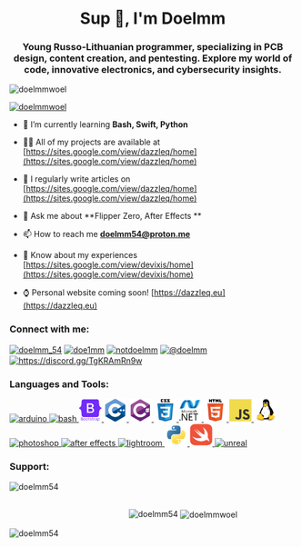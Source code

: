 <h1 align="center">Sup 👋, I'm Doelmm</h1>
<h3 align="center">Young Russo-Lithuanian programmer, specializing in PCB design, content creation, and pentesting. Explore my world of code, innovative electronics, and cybersecurity insights.</h3>

<p align="left"> <img src="https://komarev.com/ghpvc/?username=doelmmwoel&label=Profile%20views&color=0e75b6&style=flat" alt="doelmmwoel" /> </p>

<p align="left"> <a href="https://github.com/ryo-ma/github-profile-trophy"><img src="https://github-profile-trophy.vercel.app/?username=doelmmwoel" alt="doelmmwoel" /></a> </p>

- 🌱 I’m currently learning **Bash, Swift, Python**

- 👨‍💻 All of my projects are available at [https://sites.google.com/view/dazzleq/home](https://sites.google.com/view/dazzleq/home)

- 📝 I regularly write articles on [https://sites.google.com/view/dazzleq/home](https://sites.google.com/view/dazzleq/home)

- 💬 Ask me about **Flipper Zero, After Effects **

- 📫 How to reach me **doelmm54@proton.me**

- 📄 Know about my experiences [https://sites.google.com/view/devixis/home](https://sites.google.com/view/devixis/home)

- ⌚ Personal website coming soon! [https://dazzleq.eu](https://dazzleq.eu)

<h3 align="left">Connect with me:</h3>
<p align="left">
<a href="https://twitter.com/doelmm_54" target="blank"><img align="center" src="https://raw.githubusercontent.com/rahuldkjain/github-profile-readme-generator/master/src/images/icons/Social/twitter.svg" alt="doelmm_54" height="30" width="40" /></a>
<a href="https://fb.com/doe1mm" target="blank"><img align="center" src="https://raw.githubusercontent.com/rahuldkjain/github-profile-readme-generator/master/src/images/icons/Social/facebook.svg" alt="doe1mm" height="30" width="40" /></a>
<a href="https://instagram.com/notdoelmm" target="blank"><img align="center" src="https://raw.githubusercontent.com/rahuldkjain/github-profile-readme-generator/master/src/images/icons/Social/instagram.svg" alt="notdoelmm" height="30" width="40" /></a>
<a href="https://www.youtube.com/c/@doelmm" target="blank"><img align="center" src="https://raw.githubusercontent.com/rahuldkjain/github-profile-readme-generator/master/src/images/icons/Social/youtube.svg" alt="@doelmm" height="30" width="40" /></a>
<a href="https://discord.gg/https://discord.gg/TgKRAmRn9w" target="blank"><img align="center" src="https://raw.githubusercontent.com/rahuldkjain/github-profile-readme-generator/master/src/images/icons/Social/discord.svg" alt="https://discord.gg/TgKRAmRn9w" height="30" width="40" /></a>
</p>

<h3 align="left">Languages and Tools:</h3>
<p align="left">
  <a href="https://www.arduino.cc/" target="_blank" rel="noreferrer">
    <img src="https://cdn.worldvectorlogo.com/logos/arduino-1.svg" alt="arduino" width="40" height="40"/>
  </a>
  <a href="https://www.gnu.org/software/bash/" target="_blank" rel="noreferrer">
    <img src="https://www.vectorlogo.zone/logos/gnu_bash/gnu_bash-icon.svg" alt="bash" width="40" height="40"/>
  </a>
  <a href="https://getbootstrap.com" target="_blank" rel="noreferrer">
    <img src="https://raw.githubusercontent.com/devicons/devicon/master/icons/bootstrap/bootstrap-plain-wordmark.svg" alt="bootstrap" width="40" height="40"/>
  </a>
  <a href="https://www.w3schools.com/cpp/" target="_blank" rel="noreferrer">
    <img src="https://raw.githubusercontent.com/devicons/devicon/master/icons/cplusplus/cplusplus-original.svg" alt="cplusplus" width="40" height="40"/>
  </a>
  <a href="https://www.w3schools.com/cs/" target="_blank" rel="noreferrer">
    <img src="https://raw.githubusercontent.com/devicons/devicon/master/icons/csharp/csharp-original.svg" alt="csharp" width="40" height="40"/>
  </a>
  <a href="https://www.w3schools.com/css/" target="_blank" rel="noreferrer">
    <img src="https://raw.githubusercontent.com/devicons/devicon/master/icons/css3/css3-original-wordmark.svg" alt="css3" width="40" height="40"/>
  </a>
  <a href="https://dotnet.microsoft.com/" target="_blank" rel="noreferrer">
    <img src="https://raw.githubusercontent.com/devicons/devicon/master/icons/dot-net/dot-net-original-wordmark.svg" alt="dotnet" width="40" height="40"/>
  </a>
  <a href="https://www.w3.org/html/" target="_blank" rel="noreferrer">
    <img src="https://raw.githubusercontent.com/devicons/devicon/master/icons/html5/html5-original-wordmark.svg" alt="html5" width="40" height="40"/>
  </a>
  <a href="https://developer.mozilla.org/en-US/docs/Web/JavaScript" target="_blank" rel="noreferrer">
    <img src="https://raw.githubusercontent.com/devicons/devicon/master/icons/javascript/javascript-original.svg" alt="javascript" width="40" height="40"/>
  </a>
  <a href="https://www.linux.org/" target="_blank" rel="noreferrer">
    <img src="https://raw.githubusercontent.com/devicons/devicon/master/icons/linux/linux-original.svg" alt="linux" width="40" height="40"/>
  </a>
  <a href="https://www.photoshop.com/en" target="_blank" rel="noreferrer">
    <img src="https://brandians.com/wp-content/uploads/2023/06/adobe-photoshop-icon.png" alt="photoshop" width="40" height="40"/>
  </a>
  <!-- Added After Effects -->
  <a href="https://www.adobe.com/products/aftereffects.html" target="_blank" rel="noreferrer">
    <img src="https://cdn.shopify.com/s/files/1/0751/1503/products/Adobe_Animate_CC_icon__2020__svg.png?v=1681897165" alt="after effects" width="40" height="40"/>
  </a>
  <!-- Added Lightroom -->
  <a href="https://www.adobe.com/products/photoshop-lightroom.html" target="_blank" rel="noreferrer">
    <img src="https://cdn-icons-png.flaticon.com/512/9814/9814189.png" alt="lightroom" width="40" height="40"/>
  </a>
  <a href="https://www.python.org" target="_blank" rel="noreferrer">
    <img src="https://raw.githubusercontent.com/devicons/devicon/master/icons/python/python-original.svg" alt="python" width="40" height="40"/>
  </a>
  <a href="https://developer.apple.com/swift/" target="_blank" rel="noreferrer">
    <img src="https://raw.githubusercontent.com/devicons/devicon/master/icons/swift/swift-original.svg" alt="swift" width="40" height="40"/>
  </a>
  <a href="https://unrealengine.com/" target="_blank" rel="noreferrer">
    <img src="https://raw.githubusercontent.com/kenangundogan/fontisto/036b7eca71aab1bef8e6a0518f7329f13ed62f6b/icons/svg/brand/unreal-engine.svg" alt="unreal" width="40" height="40"/>
  </a>
</p>


<h3 align="left">Support:</h3>
<p><a href="https://ko-fi.com/doelmm54"> <img align="left" src="https://cdn.ko-fi.com/cdn/kofi3.png?v=3" height="50" width="210" alt="doelmm54" /></a></p><br><br>

<p><img align="left" src="https://github-readme-stats.vercel.app/api/top-langs?username=doelmm54&show_icons=true&locale=en&layout=compact" alt="doelmm54" /></p>

<p>&nbsp;<img align="center" src="https://github-readme-stats.vercel.app/api?username=doelmm54&show_icons=true&locale=en" alt="doelmmwoel" /></p>

<p><img align="center" src="https://github-readme-streak-stats.herokuapp.com/?user=doelmm54&" alt="doelmm54" /></p>

